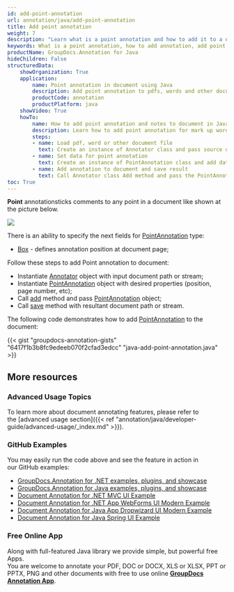 ```yaml
---
id: add-point-annotation
url: annotation/java/add-point-annotation
title: Add point annotation
weight: 7
description: "Learn what is a point annotation and how to add it to a document programmatically using GroupDocs.Annotation for Java."
keywords: What is a point annotation, how to add annotation, add point annotation
productName: GroupDocs.Annotation for Java
hideChildren: False
structuredData:
    showOrganization: True
    application:
        name: Point annotation in document using Java
        description: Add point annotation to pdfs, words and other documents natively on mac, windows or ubuntu with high performance using Java language and GroupDocs.Annotation for Java APIs
        productCode: annotation
        productPlatform: java 
    showVideo: True
    howTo:
        name: How to add point annotation and notes to document in Java
        description: Learn how to add point annotation for mark up words, pdf or other document in Java step by step
        steps:
        - name: Load pdf, word or other document file
          text: Create an instance of Annotator class and pass source document file path as a constructor parameter. You may specify absolute or relative file path as per your requirements.
        - name: Set data for point annotation
          text: Create an instance of PointAnnotation class and add data for point annotation.
        - name: Add annotation to document and save result
          text: Call Annotator class Add method and pass the PointAnnotation object from the previous step as parameter then call Save method from Annotator class and pass the output filename as parameter.
toc: True
---
```


**Point** annotationsticks comments to any point in a document like shown at the picture below. 

![](/annotation/java/images/add-point-annotation.png)

There is an ability to specify the next fields for [PointAnnotation](https://reference.groupdocs.com/java/annotation/com.groupdocs.annotation.models.annotationmodels/PointAnnotation) type:
*   [Box](https://reference.groupdocs.com/annotation/java/com.groupdocs.annotation.models.annotationmodels/PointAnnotation#getBox()) - defines annotation position at document page;

Follow these steps to add Point annotation to document:
*   Instantiate [Annotator](https://reference.groupdocs.com/java/annotation/com.groupdocs.annotation/Annotator) object with input document path or stream;
*   Instantiate [PointAnnotation](https://reference.groupdocs.com/java/annotation/com.groupdocs.annotation.models.annotationmodels/PointAnnotation) object with desired properties (position, page number, etc);
*   Call [add](https://reference.groupdocs.com/java/annotation/com.groupdocs.annotation/Annotator#add(com.groupdocs.annotation.models.annotationmodels.AnnotationBase)) method and pass [PointAnnotation](https://reference.groupdocs.com/java/annotation/com.groupdocs.annotation.models.annotationmodels/PointAnnotation) object;
*   Call [save](https://reference.groupdocs.com/java/annotation/com.groupdocs.annotation/Annotator#save(java.io.InputStream)) method with resultant document path or stream.
    

The following code demonstrates how to add [PointAnnotation](https://reference.groupdocs.com/java/annotation/com.groupdocs.annotation.models.annotationmodels/PointAnnotation) to the document:

{{< gist "groupdocs-annotation-gists" "6417f1b3b8fc9edeeb070f2cfad3edcc" "java-add-point-annotation.java" >}}

## More resources
### Advanced Usage Topics
To learn more about document annotating features, please refer to the [advanced usage section]({{< ref "annotation/java/developer-guide/advanced-usage/_index.md" >}}).

### GitHub Examples
You may easily run the code above and see the feature in action in our GitHub examples:

*   [GroupDocs.Annotation for .NET examples, plugins, and showcase](https://github.com/groupdocs-annotation/GroupDocs.Annotation-for-.NET)
*   [GroupDocs.Annotation for Java examples, plugins, and showcase](https://github.com/groupdocs-annotation/GroupDocs.Annotation-for-Java)
*   [Document Annotation for .NET MVC UI Example](https://github.com/groupdocs-annotation/GroupDocs.Annotation-for-.NET-MVC)
*   [Document Annotation for .NET App WebForms UI Modern Example](https://github.com/groupdocs-annotation/GroupDocs.Annotation-for-.NET-WebForms)
*   [Document Annotation for Java App Dropwizard UI Modern Example](https://github.com/groupdocs-annotation/GroupDocs.Annotation-for-Java-Dropwizard)
*   [Document Annotation for Java Spring UI Example](https://github.com/groupdocs-annotation/GroupDocs.Annotation-for-Java-Spring)

### Free Online App
Along with full-featured Java library we provide simple, but powerful free Apps.  
You are welcome to annotate your PDF, DOC or DOCX, XLS or XLSX, PPT or PPTX, PNG and other documents with free to use online **[GroupDocs Annotation App](https://products.groupdocs.app/annotation)**.
